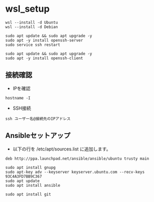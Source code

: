 # wsl_setup

```Windows
wsl --install -d Ubuntu
wsl --install -d Debian
```

```Ubuntu
sudo apt update && sudo apt upgrade -y
sudo apt -y install openssh-server
sudo service ssh restart
```

```Debian
sudo apt update && sudo apt upgrade -y
sudo apt -y install openssh-client
```

## 接続確認
- IPを確認
```Ubuntu
hostname -I
```

- SSH接続
```Debian
ssh ユーザー名@接続先のIPアドレス
```

## Ansibleセットアップ
- 以下の行を /etc/apt/sources.list に追加します。
```
deb http://ppa.launchpad.net/ansible/ansible/ubuntu trusty main
```

```Debian
sudo apt install gnupg
sudo apt-key adv --keyserver keyserver.ubuntu.com --recv-keys 93C4A3FD7BB9C367
sudo apt update
sudo apt install ansible
```

```Debian
sudo apt install git

```
